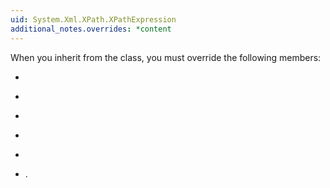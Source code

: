 ```yaml
---
uid: System.Xml.XPath.XPathExpression
additional_notes.overrides: *content
---
```


<p>When you inherit from the <xref href="System.Xml.XPath.XPathExpression"></xref> class, you must override the following members:  
  
-   <xref href="System.Xml.XPath.XPathExpression.AddSort(System.Object,System.Collections.IComparer)"></xref><xref href="System.Xml.XPath.XPathExpression.AddSort(System.Object,System.Xml.XPath.XmlSortOrder,System.Xml.XPath.XmlCaseOrder,System.String,System.Xml.XPath.XmlDataType)"></xref>  
  
-   <xref href="System.Xml.XPath.XPathExpression.Clone"></xref>  
  
-   <xref href="System.Xml.XPath.XPathExpression.Expression"></xref>  
  
-   <xref href="System.Xml.XPath.XPathExpression.ReturnType"></xref>  
  
-   <xref href="System.Xml.XPath.XPathExpression.SetContext(System.Xml.IXmlNamespaceResolver)"></xref>  
  
-   <xref href="System.Xml.XPath.XPathExpression.SetContext(System.Xml.XmlNamespaceManager)"></xref>.</p>



